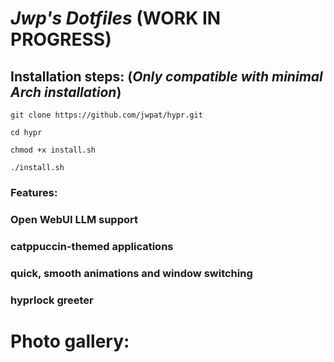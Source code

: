 # *Jwp's Dotfiles* (WORK IN PROGRESS)
## Installation steps: (*Only compatible with minimal Arch installation*)
   ``` git clone https://github.com/jwpat/hypr.git ```
   
   ``` cd hypr ```
   
   ``` chmod +x install.sh ```
   
   ``` ./install.sh ```
### Features:
  ### Open WebUI LLM support
  ### catppuccin-themed applications
  ### quick, smooth animations and window switching
  ### hyprlock greeter
# Photo gallery:
  
  
